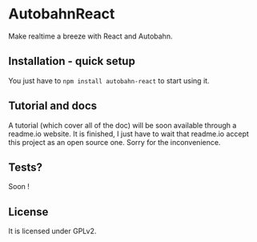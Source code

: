 # AutobahnReact
Make realtime a breeze with React and Autobahn.

## Installation - quick setup
You just have to `npm install autobahn-react` to start using it.

## Tutorial and docs
A tutorial (which cover all of the doc) will be soon available through a readme.io website.
It is finished, I just have to wait that readme.io accept this project as an open source one.
Sorry for the inconvenience.

## Tests?
Soon !

## License
It is licensed under GPLv2.
